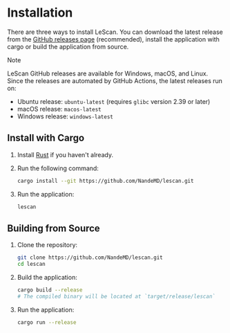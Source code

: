# Installation

There are three ways to install LeScan. You can download the latest release from the
[GitHub releases page](https://github.com/NandeMD/lescan/releases) (recommended), install the application with cargo or
build the application from source.

> [!NOTE]
> LeScan GitHub releases are available for Windows, macOS, and Linux.
> Since the releases are automated by GitHub Actions, the latest releases run on:
> - Ubuntu release: `ubuntu-latest` (requires `glibc` version 2.39 or later)
> - macOS release: `macos-latest`
> - Windows release: `windows-latest`

## Install with Cargo

1. Install [Rust](https://www.rust-lang.org/tools/install) if you haven't already.
2. Run the following command:

    ```bash
    cargo install --git https://github.com/NandeMD/lescan.git
    ```
3. Run the application:

    ```bash
    lescan
    ```

## Building from Source

1. Clone the repository:

    ```bash
    git clone https://github.com/NandeMD/lescan.git
    cd lescan
    ```
2. Build the application:

    ```bash
    cargo build --release
    # The compiled binary will be located at `target/release/lescan`
    ```
3. Run the application:

    ```bash
    cargo run --release
    ```
